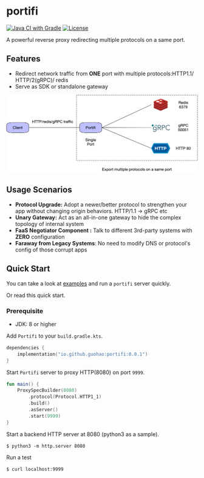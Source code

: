 # portifi

[![Java CI with Gradle](https://github.com/guohao/portifi/actions/workflows/gradle.yml/badge.svg)](https://github.com/guohao/portifi/actions/workflows/gradle.yml)
[![License](https://img.shields.io/github/license/guohao/portifi)](https://opensource.org/licenses/Apache-2.0)

A powerful reverse proxy redirecting multiple protocols on a same port.

## Features

- Redirect network traffic from **ONE** port with multiple protocols:HTTP1.1/ HTTP/2(gRPC)/ redis
- Serve as SDK or standalone gateway

![arch](res/arch.jpg)

## Usage Scenarios

- **Protocol Upgrade:** Adopt a newer/better protocol to strengthen your app without changing origin behaviors. HTTP/1.1
  -> gRPC etc
- **Unary Gateway:** Act as an all-in-one gateway to hide the complex topology of internal system
- **FaaS Negotiator Component :** Talk to different 3rd-party systems with **ZERO** configuration
- **Faraway from Legacy Systems**: No need to modify DNS or protocol's config of those corrupt apps

## Quick Start

You can take a look at [examples](examples) and run a `portifi` server quickly.

Or read this quick start.

### Prerequisite

- JDK: 8 or higher

Add `Portifi` to your `build.gradle.kts`.

```kotlin
dependencies {
    implementation("io.github.guohao:portifi:0.0.1")
}
```

Start `Portifi` server to proxy HTTP(8080) on port `9999`.

```kotlin
fun main() {
    ProxySpecBuilder(8080)
        .protocol(Protocol.HTTP1_1)
        .build()
        .asServer()
        .start(9999)
}
```

Start a backend HTTP server at 8080 (python3 as a sample).

```shell
$ python3 -m http.server 8080
```

Run a test

```shell
$ curl localhost:9999
```

